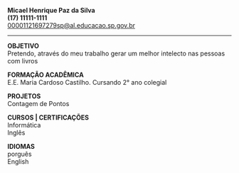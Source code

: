 **Micael Henrique Paz da Silva** <br>
**(17) 11111-1111**<br>
00001121697279sp@al.educacao.sp.gov.br
________________________________________

**OBJETIVO**<br>
Pretendo, através do meu trabalho gerar um melhor intelecto nas pessoas com livros

**FORMAÇÃO ACADÊMICA** <br>
E.E. Maria Cardoso Castilho. Cursando 2° ano colegial

**PROJETOS** <br>
Contagem de Pontos 

**CURSOS | CERTIFICAÇÕES** <br>
Informática<br>
Inglês

**IDIOMAS** <br>
porguês<br>
English
